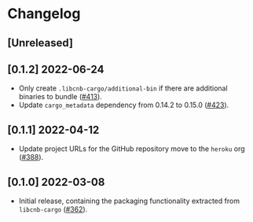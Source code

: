 # Changelog

## [Unreleased]

## [0.1.2] 2022-06-24

- Only create `.libcnb-cargo/additional-bin` if there are additional binaries to bundle ([#413](https://github.com/heroku/libcnb.rs/pull/413)).
- Update `cargo_metadata` dependency from 0.14.2 to 0.15.0 ([#423](https://github.com/heroku/libcnb.rs/pull/423)).

## [0.1.1] 2022-04-12

- Update project URLs for the GitHub repository move to the `heroku` org ([#388](https://github.com/heroku/libcnb.rs/pull/388)).

## [0.1.0] 2022-03-08

- Initial release, containing the packaging functionality extracted from `libcnb-cargo` ([#362](https://github.com/heroku/libcnb.rs/pull/362)).
